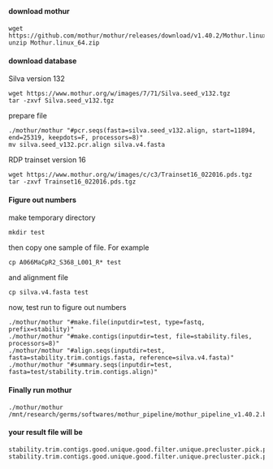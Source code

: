 ##
#### download mothur
```
wget https://github.com/mothur/mothur/releases/download/v1.40.2/Mothur.linux_64.zip
unzip Mothur.linux_64.zip
```

#### download database
Silva version 132
```
wget https://www.mothur.org/w/images/7/71/Silva.seed_v132.tgz
tar -zxvf Silva.seed_v132.tgz
```
prepare file
```
./mothur/mothur "#pcr.seqs(fasta=silva.seed_v132.align, start=11894, end=25319, keepdots=F, processors=8)"
mv silva.seed_v132.pcr.align silva.v4.fasta
```

RDP trainset version 16
```
wget https://www.mothur.org/w/images/c/c3/Trainset16_022016.pds.tgz
tar -zxvf Trainset16_022016.pds.tgz
```

#### Figure out numbers
make temporary directory 
```
mkdir test
```
then copy one sample of file. For example
```
cp A066MaCpR2_S368_L001_R* test
```
and alignment file
```
cp silva.v4.fasta test
```
now, test run to figure out numbers
```
./mothur/mothur "#make.file(inputdir=test, type=fastq, prefix=stability)"
./mothur/mothur "#make.contigs(inputdir=test, file=stability.files, processors=8)"
./mothur/mothur "#align.seqs(inputdir=test, fasta=stability.trim.contigs.fasta, reference=silva.v4.fasta)"
./mothur/mothur "#summary.seqs(inputdir=test, fasta=test/stability.trim.contigs.align)"
```


#### Finally run mothur
```
./mothur/mothur /mnt/research/germs/softwares/mothur_pipeline/mothur_pipeline_v1.40.2.batch
```

#### your result file will be
```
stability.trim.contigs.good.unique.good.filter.unique.precluster.pick.pick.opti_mcc.shared
stability.trim.contigs.good.unique.good.filter.unique.precluster.pick.pick.opti_mcc.0.03.cons.taxonomy
```
